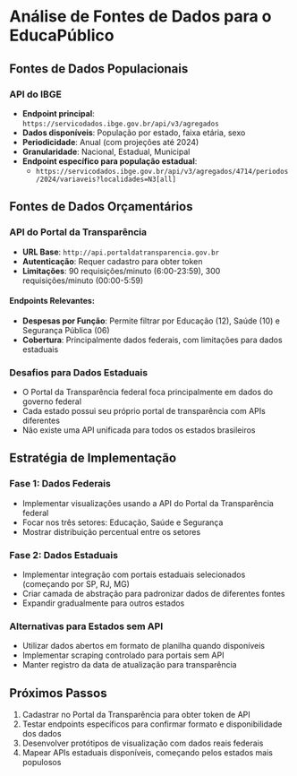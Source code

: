 # Análise de Fontes de Dados para o EducaPúblico

## Fontes de Dados Populacionais

### API do IBGE
- **Endpoint principal**: `https://servicodados.ibge.gov.br/api/v3/agregados`
- **Dados disponíveis**: População por estado, faixa etária, sexo
- **Periodicidade**: Anual (com projeções até 2024)
- **Granularidade**: Nacional, Estadual, Municipal
- **Endpoint específico para população estadual**: 
  - `https://servicodados.ibge.gov.br/api/v3/agregados/4714/periodos/2024/variaveis?localidades=N3[all]`

## Fontes de Dados Orçamentários

### API do Portal da Transparência
- **URL Base**: `http://api.portaldatransparencia.gov.br`
- **Autenticação**: Requer cadastro para obter token
- **Limitações**: 90 requisições/minuto (6:00-23:59), 300 requisições/minuto (00:00-5:59)

#### Endpoints Relevantes:
- **Despesas por Função**: Permite filtrar por Educação (12), Saúde (10) e Segurança Pública (06)
- **Cobertura**: Principalmente dados federais, com limitações para dados estaduais

### Desafios para Dados Estaduais
- O Portal da Transparência federal foca principalmente em dados do governo federal
- Cada estado possui seu próprio portal de transparência com APIs diferentes
- Não existe uma API unificada para todos os estados brasileiros

## Estratégia de Implementação

### Fase 1: Dados Federais
- Implementar visualizações usando a API do Portal da Transparência federal
- Focar nos três setores: Educação, Saúde e Segurança
- Mostrar distribuição percentual entre os setores

### Fase 2: Dados Estaduais
- Implementar integração com portais estaduais selecionados (começando por SP, RJ, MG)
- Criar camada de abstração para padronizar dados de diferentes fontes
- Expandir gradualmente para outros estados

### Alternativas para Estados sem API
- Utilizar dados abertos em formato de planilha quando disponíveis
- Implementar scraping controlado para portais sem API
- Manter registro da data de atualização para transparência

## Próximos Passos
1. Cadastrar no Portal da Transparência para obter token de API
2. Testar endpoints específicos para confirmar formato e disponibilidade dos dados
3. Desenvolver protótipos de visualização com dados reais federais
4. Mapear APIs estaduais disponíveis, começando pelos estados mais populosos
